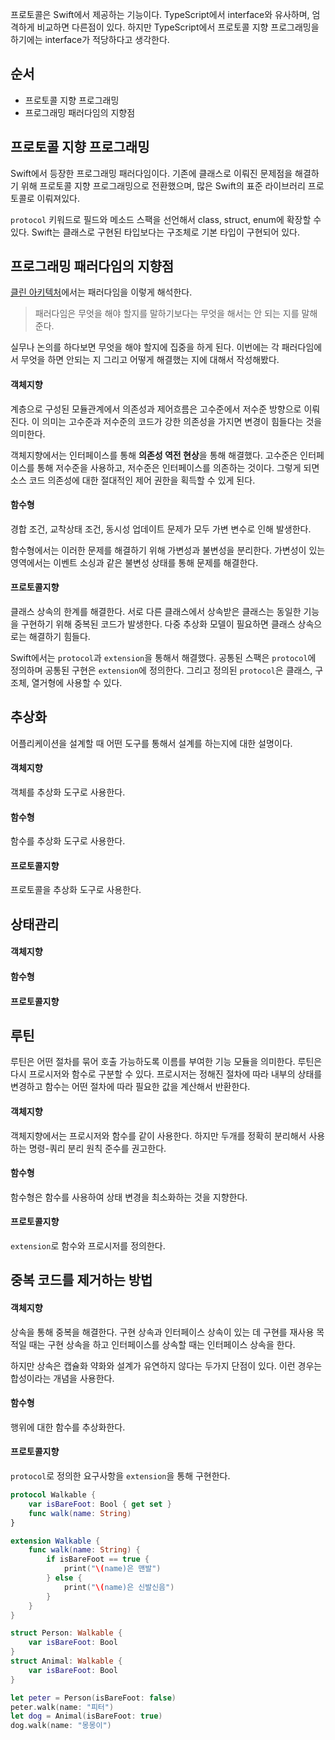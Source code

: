프로토콜은 Swift에서 제공하는 기능이다. TypeScript에서 interface와 유사하며, 엄격하게 비교하면 다른점이 있다. 하지만 TypeScript에서 프로토콜 지향 프로그래밍을 하기에는 interface가 적당하다고 생각한다.

## 순서
- 프로토콜 지향 프로그래밍
- 프로그래밍 패러다임의 지향점

## 프로토콜 지향 프로그래밍
Swift에서 등장한 프로그래밍 패러다임이다. 기존에 클래스로 이뤄진 문제점을 해결하기 위해 프로토콜 지향 프로그래밍으로 전환했으며, 많은 Swift의 표준 라이브러리 프로토콜로 이뤄져있다.

`protocol` 키워드로 필드와 메소드 스팩을 선언해서 class, struct, enum에 확장할 수 있다. Swift는 클래스로 구현된 타입보다는 구조체로 기본 타입이 구현되어 있다.

## 프로그래밍 패러다임의 지향점
[클린 아키텍처](http://www.kyobobook.co.kr/product/detailViewKor.laf?ejkGb=KOR&mallGb=KOR&barcode=9788966262472&orderClick=LEA&Kc=)에서는 패러다임을 이렇게 해석한다.
> 패러다임은 무엇을 해야 할지를 말하기보다는 무엇을 해서는 안 되는 지를 말해준다.

실무나 논의를 하다보면 무엇을 해야 할지에 집중을 하게 된다. 이번에는 각 패러다임에서 무엇을 하면 안되는 지 그리고 어떻게 해결했는 지에 대해서 작성해봤다.

#### 객체지향
계층으로 구성된 모듈관계에서 의존성과 제어흐름은 고수준에서 저수준 방향으로 이뤄진다. 이 의미는 고수준과 저수준의 코드가 강한 의존성을 가지면 변경이 힘들다는 것을 의미한다.

객체지향에서는 인터페이스를 통해 **의존성 역전 현상**을 통해 해결했다. 고수준은 인터페이스를 통해 저수준을 사용하고, 저수준은 인터페이스를 의존하는 것이다. 그렇게 되면 소스 코드 의존성에 대한 절대적인 제어 권한을 획득할 수 있게 된다.

#### 함수형
경합 조건, 교착상태 조건, 동시성 업데이트 문제가 모두 가변 변수로 인해 발생한다.

함수형에서는 이러한 문제를 해결하기 위해 가변성과 불변성을 분리한다. 가변성이 있는 영역에서는 이벤트 소싱과 같은 불변성 상태를 통해 문제를 해결한다.

#### 프로토콜지향
클래스 상속의 한계를 해결한다. 서로 다른 클래스에서 상속받은 클래스는 동일한 기능을 구현하기 위해 중복된 코드가 발생한다. 다중 추상화 모델이 필요하면 클래스 상속으로는 해결하기 힘들다.

Swift에서는 `protocol`과 `extension`을 통해서 해결했다. 공통된 스팩은 `protocol`에 정의하며 공통된 구현은 `extension`에 정의한다. 그리고 정의된 `protocol`은 클래스, 구조체, 열거형에 사용할 수 있다.

## 추상화
어플리케이션을 설계할 때 어떤 도구를 통해서 설계를 하는지에 대한 설명이다.

#### 객체지향
객체를 추상화 도구로 사용한다.

#### 함수형
함수를 추상화 도구로 사용한다.

#### 프로토콜지향
프로토콜을 추상화 도구로 사용한다.

## 상태관리

#### 객체지향

#### 함수형

#### 프로토콜지향

## 루틴
루틴은 어떤 절차를 묶어 호출 가능하도록 이름를 부여한 기능 모듈을 의미한다. 루틴은 다시 프로시저와 함수로 구분할 수 있다.
프로시저는 정해진 절차에 따라 내부의 상태를 변경하고 함수는 어떤 절차에 따라 필요한 값을 계산해서 반환한다.

#### 객체지향
객체지향에서는 프로시저와 함수를 같이 사용한다. 하지만 두개를 정확히 분리해서 사용하는 명령-쿼리 분리 원칙 준수를 권고한다.

#### 함수형
함수형은 함수를 사용하여 상태 변경을 최소화하는 것을 지향한다.

#### 프로토콜지향
`extension`로 함수와 프로시저를 정의한다.

## 중복 코드를 제거하는 방법
#### 객체지향
상속을 통해 중복을 해결한다. 구현 상속과 인터페이스 상속이 있는 데 구현를 재사용 목적일 때는 구현 상속을 하고 인터페이스를 상속할 때는 인터페이스 상속을 한다.

하지만 상속은 캡슐화 약화와 설계가 유연하지 않다는 두가지 단점이 있다. 이런 경우는 합성이라는 개념을 사용한다.

#### 함수형
행위에 대한 함수를 추상화한다.

#### 프로토콜지향
`protocol`로 정의한 요구사항을 `extension`을 통해 구현한다.

```swift
protocol Walkable {
    var isBareFoot: Bool { get set }
    func walk(name: String)
}

extension Walkable {
    func walk(name: String) {
        if isBareFoot == true {
            print("\(name)은 맨발")
        } else {
            print("\(name)은 신발신음")
        }
    }
}
```
```swift
struct Person: Walkable {
    var isBareFoot: Bool
}
struct Animal: Walkable {
    var isBareFoot: Bool
}

let peter = Person(isBareFoot: false)
peter.walk(name: "피터")
let dog = Animal(isBareFoot: true)
dog.walk(name: "몽몽이")
```